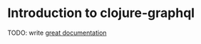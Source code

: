# Introduction to clojure-graphql

TODO: write [great documentation](http://jacobian.org/writing/what-to-write/)
